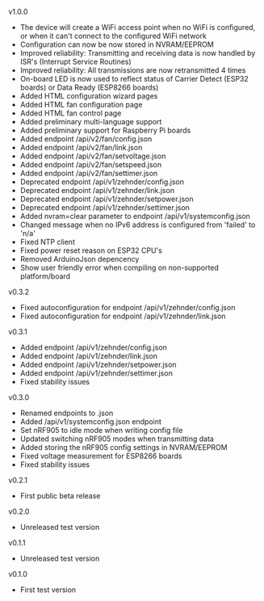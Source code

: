 v1.0.0
* The device will create a WiFi access point when no WiFi is configured, or when it can't connect to the configured WiFi network
* Configuration can now be now stored in NVRAM/EEPROM
* Improved reliability: Transmitting and receiving data is now handled by ISR's (Interrupt Service Routines)
* Improved reliability: All transmissions are now retransmitted 4 times
* On-board LED is now used to reflect status of Carrier Detect (ESP32 boards) or Data Ready (ESP8266 boards)
* Added HTML configuration wizard pages
* Added HTML fan configuration page
* Added HTML fan control page
* Added preliminary multi-language support
* Added preliminary support for Raspberry Pi boards
* Added endpoint /api/v2/fan/config.json
* Added endpoint /api/v2/fan/link.json
* Added endpoint /api/v2/fan/setvoltage.json
* Added endpoint /api/v2/fan/setspeed.json
* Added endpoint /api/v2/fan/settimer.json
* Deprecated endpoint /api/v1/zehnder/config.json
* Deprecated endpoint /api/v1/zehnder/link.json
* Deprecated endpoint /api/v1/zehnder/setpower.json
* Deprecated endpoint /api/v1/zehnder/settimer.json
* Added nvram=clear parameter to endpoint /api/v1/systemconfig.json
* Changed message when no IPv6 address is configured from 'failed' to 'n/a'
* Fixed NTP client
* Fixed power reset reason on ESP32 CPU's
* Removed ArduinoJson depencency
* Show user friendly error when compiling on non-supported platform/board

v0.3.2
* Fixed autoconfiguration for endpoint /api/v1/zehnder/config.json
* Fixed autoconfiguration for endpoint /api/v1/zehnder/link.json

v0.3.1
* Added endpoint /api/v1/zehnder/config.json
* Added endpoint /api/v1/zehnder/link.json
* Added endpoint /api/v1/zehnder/setpower.json
* Added endpoint /api/v1/zehnder/settimer.json
* Fixed stability issues

v0.3.0
* Renamed endpoints to .json
* Added /api/v1/systemconfig.json endpoint
* Set nRF905 to idle mode when writing config file
* Updated switching nRF905 modes when transmitting data
* Added storing the nRF905 config settings in NVRAM/EEPROM
* Fixed voltage measurement for ESP8266 boards
* Fixed stability issues

v0.2.1
* First public beta release

v0.2.0
* Unreleased test version

v0.1.1
* Unreleased test version

v0.1.0
* First test version

